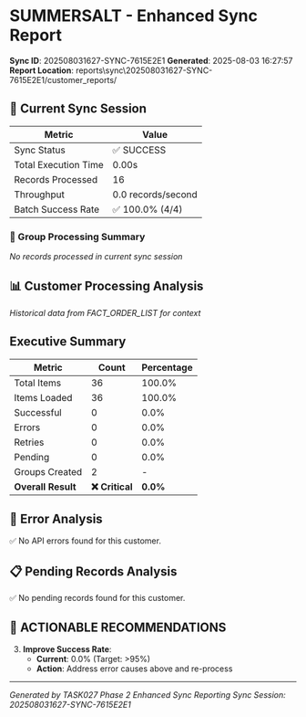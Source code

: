# SUMMERSALT - Enhanced Sync Report
**Sync ID**: 202508031627-SYNC-7615E2E1
**Generated**: 2025-08-03 16:27:57
**Report Location**: reports\sync\202508031627-SYNC-7615E2E1/customer_reports/

## 🚀 Current Sync Session

| Metric | Value |
|--------|-------|
| Sync Status | ✅ SUCCESS |
| Total Execution Time | 0.00s |
| Records Processed | 16 |
| Throughput | 0.0 records/second |
| Batch Success Rate | ✅ 100.0% (4/4) |

### 📂 Group Processing Summary

*No records processed in current sync session*

## 📊 Customer Processing Analysis
*Historical data from FACT_ORDER_LIST for context*

## Executive Summary

| Metric | Count | Percentage |
|--------|-------|------------|
| Total Items | 36 | 100.0% |
| Items Loaded | 36 | 100.0% |
| Successful | 0 | 0.0% |
| Errors | 0 | 0.0% |
| Retries | 0 | 0.0% |
| Pending | 0 | 0.0% |
| Groups Created | 2 | - |
| **Overall Result** | **❌ Critical** | **0.0%** |

## 🚨 Error Analysis

✅ No API errors found for this customer.

## 📋 Pending Records Analysis

✅ No pending records found for this customer.

## 🎯 ACTIONABLE RECOMMENDATIONS

3. **Improve Success Rate**:
   - **Current**: 0.0% (Target: >95%)
   - **Action**: Address error causes above and re-process


---
*Generated by TASK027 Phase 2 Enhanced Sync Reporting*
*Sync Session: 202508031627-SYNC-7615E2E1*